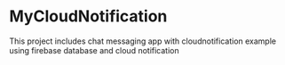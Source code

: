 # MyCloudNotification

This project includes chat messaging app with cloudnotification example using firebase database and cloud notification 
